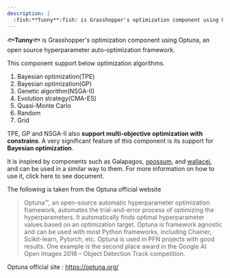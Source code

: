 ```yaml
---
description: |
  :fish:**Tunny**:fish: is Grasshopper's optimization component using Optuna, an open source hyperparameter auto-optimization framework.
---
```


:fish:**Tunny**:fish: is Grasshopper's optimization component using Optuna, an open source hyperparameter auto-optimization framework.

This component support below optimization algorithms. 

1. Bayesian optimization(TPE)
1. Bayesian optimization(GP)
1. Genetic algorithm(NSGA-II)
1. Evolution strategy(CMA-ES)
1. Quasi-Monte Carlo
1. Random
1. Grid

TPE, GP and NSGA-II also **support multi-objective optimization with constrains**.
A very significant feature of this component is its support for **Bayesian optimization**.

It is inspired by components such as Galapagos, [opossum](https://www.food4rhino.com/en/app/opossum-optimization-solver-surrogate-models), and [wallacei](https://www.food4rhino.com/en/app/wallacei), and can be used in a similar way to them.
For more information on how to use it, click here to see document.

The following is taken from the Optuna official website

> Optuna™, an open-source automatic hyperparameter optimization framework, automates the trial-and-error process of optimizing the hyperparameters.
> It automatically finds optimal hyperparameter values based on an optimization target.
> Optuna is framework agnostic and can be used with most Python frameworks, including Chainer, Scikit-learn, Pytorch, etc.
>Optuna is used in PFN projects with good results. One example is the second place award in the Google AI Open Images 2018 – Object Detection Track competition.

Optuna official site : https://optuna.org/
